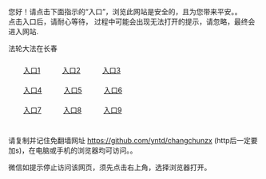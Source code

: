 您好！请点击下面指示的“入口”，浏览此网站是安全的，且为您带来平安。。 <br/>
点击入口后，请耐心等待， 过程中可能会出现无法打开的提示，请忽略，最终会进入网站. </br>

法轮大法在长春<br/>
<div style="padding:10px"><a style="margin:20px" target="_blank" href="https://d10yo3q3wu6nfr.cloudfront.net/2Qpsp?xdffuh" id="ccLink1" rel="nofollow">入口1</a> <a target="_blank" style="margin:20px" href="https://d2m9e2i69c6pk2.cloudfront.net/2Qpsp?byvrdfe" id="ccLink2" rel="nofollow">入口2</a> <a style="margin:20px" target="_blank" href="https://ds70b54fwxs22.cloudfront.net/2Qpsp?wpcjai" id="ccLink3" rel="nofollow">入口3</a></div>

<div style="padding:10px" ><a style="margin:20px" target="_blank" href="https://d10yo3q3wu6nfr.cloudfront.net/2Qpsp?xdffuh" id="ccLink4" rel="nofollow">入口4</a> <a style="margin:20px" href="https://d2m9e2i69c6pk2.cloudfront.net/2Qpsp?byvrdfe" target="_blank" id="ccLink5" rel="nofollow">入口5</a> <a style="margin:20px" href="https://ds70b54fwxs22.cloudfront.net/2Qpsp?wpcjai" target="_blank" id="ccLink6" rel="nofollow">入口6</a></div>

<div style="padding:10px"><a style="margin:20px" target="_blank" href="https://d10yo3q3wu6nfr.cloudfront.net/2Qpsp?xdffuh" id="ccLink7" rel="nofollow">入口7</a> <a style="margin:20px" href="https://d2m9e2i69c6pk2.cloudfront.net/2Qpsp?byvrdfe" target="_blank" id="ccLink8" rel="nofollow">入口8</a> <a style="margin:20px" target="_blank" href="https://ds70b54fwxs22.cloudfront.net/2Qpsp?wpcjai" id="ccLink9" rel="nofollow">入口9</a></div>

<br/>



请复制并记住免翻墙网址 https://github.com/yntd/changchunzx (http后一定要加s)，在电脑或手机的浏览器均可访问。。<br/>

微信如提示停止访问该网页，须先点击右上角，选择浏览器打开。
